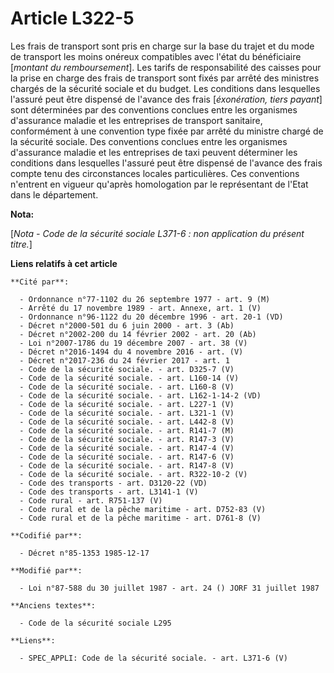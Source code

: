 # Article L322-5

Les frais de transport sont pris en charge sur la base du trajet et du mode de transport les moins onéreux compatibles avec
l'état du bénéficiaire [*montant du remboursement*].     Les tarifs de responsabilité des caisses pour la prise en charge des
frais de transport sont fixés par arrêté des ministres chargés de la sécurité sociale et du budget.     Les conditions dans
lesquelles l'assuré peut être dispensé de l'avance des frais [*éxonération, tiers payant*] sont déterminées par des
conventions conclues entre les organismes d'assurance maladie et les entreprises de transport sanitaire, conformément à une
convention type fixée par arrêté du ministre chargé de la sécurité sociale.     Des conventions conclues entre les organismes
d'assurance maladie et les entreprises de taxi peuvent déterminer les conditions dans lesquelles l'assuré peut être dispensé
de l'avance des frais compte tenu des circonstances locales particulières. Ces conventions n'entrent en vigueur qu'après
homologation par le représentant de l'Etat dans le département.

**Nota:**

[*Nota - Code de la sécurité sociale L371-6 : non application du présent titre.*]

**Liens relatifs à cet article**

	**Cité par**:

	  - Ordonnance n°77-1102 du 26 septembre 1977 - art. 9 (M)
	  - Arrêté du 17 novembre 1989 - art. Annexe, art. 1 (V)
	  - Ordonnance n°96-1122 du 20 décembre 1996 - art. 20-1 (VD)
	  - Décret n°2000-501 du 6 juin 2000 - art. 3 (Ab)
	  - Décret n°2002-200 du 14 février 2002 - art. 20 (Ab)
	  - Loi n°2007-1786 du 19 décembre 2007 - art. 38 (V)
	  - Décret n°2016-1494 du 4 novembre 2016 - art. (V)
	  - Décret n°2017-236 du 24 février 2017 - art. 1
	  - Code de la sécurité sociale. - art. D325-7 (V)
	  - Code de la sécurité sociale. - art. L160-14 (V)
	  - Code de la sécurité sociale. - art. L160-8 (V)
	  - Code de la sécurité sociale. - art. L162-1-14-2 (VD)
	  - Code de la sécurité sociale. - art. L227-1 (V)
	  - Code de la sécurité sociale. - art. L321-1 (V)
	  - Code de la sécurité sociale. - art. L442-8 (V)
	  - Code de la sécurité sociale. - art. R141-7 (M)
	  - Code de la sécurité sociale. - art. R147-3 (V)
	  - Code de la sécurité sociale. - art. R147-4 (V)
	  - Code de la sécurité sociale. - art. R147-6 (V)
	  - Code de la sécurité sociale. - art. R147-8 (V)
	  - Code de la sécurité sociale. - art. R322-10-2 (V)
	  - Code des transports - art. D3120-22 (VD)
	  - Code des transports - art. L3141-1 (V)
	  - Code rural - art. R751-137 (V)
	  - Code rural et de la pêche maritime - art. D752-83 (V)
	  - Code rural et de la pêche maritime - art. D761-8 (V)

	**Codifié par**:

	  - Décret n°85-1353 1985-12-17

	**Modifié par**:

	  - Loi n°87-588 du 30 juillet 1987 - art. 24 () JORF 31 juillet 1987

	**Anciens textes**:

	  - Code de la sécurité sociale L295

	**Liens**:

	  - SPEC_APPLI: Code de la sécurité sociale. - art. L371-6 (V)

